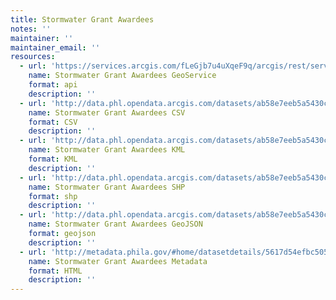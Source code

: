 ```yaml
---
title: Stormwater Grant Awardees
notes: ''
maintainer: ''
maintainer_email: ''
resources:
  - url: 'https://services.arcgis.com/fLeGjb7u4uXqeF9q/arcgis/rest/services/Stormwater_Grants/FeatureServer/0/query?outFields=*&where=1%3D1'
    name: Stormwater Grant Awardees GeoService
    format: api
    description: ''
  - url: 'http://data.phl.opendata.arcgis.com/datasets/ab58e7eeb5a5430ca7bc17485c879330_0.csv'
    name: Stormwater Grant Awardees CSV
    format: CSV
    description: ''
  - url: 'http://data.phl.opendata.arcgis.com/datasets/ab58e7eeb5a5430ca7bc17485c879330_0.kml'
    name: Stormwater Grant Awardees KML
    format: KML
    description: ''
  - url: 'http://data.phl.opendata.arcgis.com/datasets/ab58e7eeb5a5430ca7bc17485c879330_0.zip'
    name: Stormwater Grant Awardees SHP
    format: shp
    description: ''
  - url: 'http://data.phl.opendata.arcgis.com/datasets/ab58e7eeb5a5430ca7bc17485c879330_0.geojson'
    name: Stormwater Grant Awardees GeoJSON
    format: geojson
    description: ''
  - url: 'http://metadata.phila.gov/#home/datasetdetails/5617d54efbc5055b2b20f448/representationdetails/561fc717f239f9a07fb37ec5/'
    name: Stormwater Grant Awardees Metadata
    format: HTML
    description: ''
---
```

